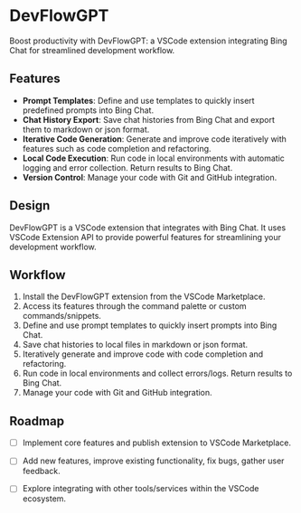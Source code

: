 # DevFlowGPT

Boost productivity with DevFlowGPT: a VSCode extension integrating Bing Chat for streamlined development workflow.

## Features

- **Prompt Templates**: Define and use templates to quickly insert predefined prompts into Bing Chat.
- **Chat History Export**: Save chat histories from Bing Chat and export them to markdown or json format.
- **Iterative Code Generation**: Generate and improve code iteratively with features such as code completion and refactoring.
- **Local Code Execution**: Run code in local environments with automatic logging and error collection. Return results to Bing Chat.
- **Version Control**: Manage your code with Git and GitHub integration.

## Design

DevFlowGPT is a VSCode extension that integrates with Bing Chat.
It uses VSCode Extension API to provide powerful features for streamlining your development workflow.

## Workflow

1. Install the DevFlowGPT extension from the VSCode Marketplace.
2. Access its features through the command palette or custom commands/snippets.
3. Define and use prompt templates to quickly insert prompts into Bing Chat.
4. Save chat histories to local files in markdown or json format.
5. Iteratively generate and improve code with code completion and refactoring.
6. Run code in local environments and collect errors/logs. Return results to Bing Chat.
7. Manage your code with Git and GitHub integration.

## Roadmap

- [ ] Implement core features and publish extension to VSCode Marketplace.
- [ ] Add new features, improve existing functionality, fix bugs, gather user feedback.
- [ ] Explore integrating with other tools/services within the VSCode ecosystem.


